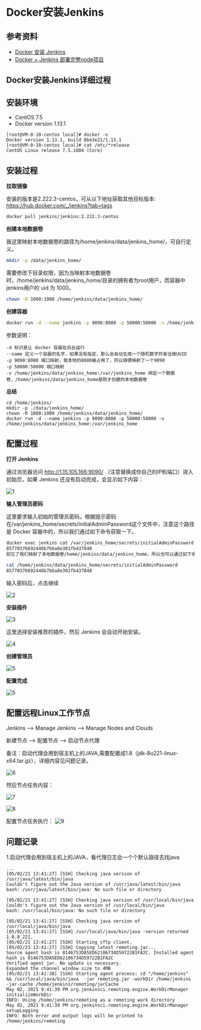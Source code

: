 # Docker安装Jenkins

## 参考资料

* [Docker 安装 Jenkins](https://segon.cn/install-jenkins-using-docker.html)
* [Docker + Jenkins 部署完整node项目](https://segmentfault.com/a/1190000021462867?utm_source=tag-newest)


## Docker安装Jenkins详细过程

## 安装环境 

* CentOS 7.5
* Docker version 1.13.1

```
[root@VM-0-10-centos local]# docker -v
Docker version 1.13.1, build 0be3e21/1.13.1
[root@VM-0-10-centos local]# cat /etc/*release
CentOS Linux release 7.5.1804 (Core)
```

## 安装过程

**拉取镜像**

安装的版本是2.222.3-centos，可从以下地址获取其他目标版本: https://hub.docker.com/_/jenkins?tab=tags

```bash
docker pull jenkins/jenkins:2.222.3-centos
```

**创建本地数据卷**

我这里映射本地数据卷的路径为/home/jenkins/data/jenkins_home/，可自行定义。

```bash
mkdir -p /data/jenkins_home/
```

需要修改下目录权限，因为当映射本地数据卷时，/home/jenkins/data/jenkins_home/目录的拥有者为root用户，而容器中jenkins用户的 uid 为 1000。

```bash
chown -R 1000:1000 /home/jenkins/data/jenkins_home/
```

**创建容器**
```bash
docker run -d --name jenkins -p 9090:8080 -p 50000:50000 -v /home/jenkins/data/jenkins_home:/var/jenkins_home jenkins/jenkins:2.222.3-centos
```

参数说明：
```
-d 标识是让 docker 容器在后台运行
--name 定义一个容器的名字，如果没有指定，那么会自动生成一个随机数字符串当做UUID
-p 9090:8080 端口映射，我本地的8080被占用了，所以随便映射了一个9090
-p 50000:50000 端口映射
-v /home/jenkins/data/jenkins_home:/var/jenkins_home 绑定一个数据卷，/home/jenkins/data/jenkins_home是刚才创建的本地数据卷
```

**总结**

```
cd /home/jenkins/
mkdir -p ./data/jenkins_home/
chown -R 1000:1000 /home/jenkins/data/jenkins_home/
docker run -d --name jenkins -p 9090:8080 -p 50000:50000 -v /home/jenkins/data/jenkins_home:/var/jenkins_home 
```

## 配置过程

**打开 Jenkins**

通过浏览器访问 http://1.15.105.166:9090/  （注意替换成你自己的IP和端口）进入初始页，如果 Jenkins 还没有启动完成，会显示如下内容：

![1](/_images/project/practice/Jenkins/Jenkins访问.png)

**输入管理员密码**

这里要求输入初始的管理员密码，根据提示密码在/var/jenkins_home/secrets/initialAdminPassword这个文件中，注意这个路径是 Docker 容器中的，所以我们通过如下命令获取一下。

```bash
docker exec jenkins cat /var/jenkins_home/secrets/initialAdminPassword
85770376692448b7b6a8e301fb437848
别忘了我们映射了本地数据卷/home/jenkins/data/jenkins_home，所以也可以通过如下命令输出

cat /home/jenkins/data/jenkins_home/secrets/initialAdminPassword 
85770376692448b7b6a8e301fb437848
```
输入密码后，点击继续

![2](/_images/project/practice/Jenkins/解锁Jenkins.png)

**安装插件**

![3](/_images/project/practice/Jenkins/自定义Jenkins.png)

这里选择安装推荐的插件，然后 Jenkins 会自动开始安装。

![4](/_images/project/practice/Jenkins/安装插件.png)

**创建管理员**

![5](/_images/project/practice/Jenkins/创建用户.png)

**配置完成**

![5](/_images/project/practice/Jenkins/配置完成.png)


## 配置远程Linux工作节点

Jenkins ——> Manage Jenkins  ——>  Manage Nodes and Clouds

新建节点 ——> 配置节点  ——> 启动节点代理

备注：启动代理会用到宿主机上的JAVA,需要配置成1.8（jdk-8u221-linux-x64.tar.gz），详细内容见问题记录。


![6](/_images/project/practice/Jenkins/配置Linux节点.png)

然后节点任务内容：

![7](/_images/project/practice/Jenkins/配置节点任务挂载点.png)

![8](/_images/project/practice/Jenkins/配置节点任务构建脚本.png)

配置节点任务执行：
![9](/_images/project/practice/Jenkins/配置节点任务执行.png)


## 问题记录

1.启动代理会用到宿主机上的JAVA，看代理日志会一个个默认路径去找java
```
...
[05/02/21 13:41:27] [SSH] Checking java version of /usr/java/latest/bin/java
Couldn't figure out the Java version of /usr/java/latest/bin/java
bash: /usr/java/latest/bin/java: No such file or directory

[05/02/21 13:41:27] [SSH] Checking java version of /usr/local/bin/java
Couldn't figure out the Java version of /usr/local/bin/java
bash: /usr/local/bin/java: No such file or directory

[05/02/21 13:41:27] [SSH] Checking java version of /usr/local/java/bin/java
[05/02/21 13:41:27] [SSH] /usr/local/java/bin/java -version returned 1.8.0_221.
[05/02/21 13:41:27] [SSH] Starting sftp client.
[05/02/21 13:41:27] [SSH] Copying latest remoting.jar...
Source agent hash is 0146753DA5ED62106734D59722B1FA2C. Installed agent hash is 0146753DA5ED62106734D59722B1FA2C
Verified agent jar. No update is necessary.
Expanded the channel window size to 4MB
[05/02/21 13:41:38] [SSH] Starting agent process: cd "/home/jenkins" && /usr/local/java/bin/java  -jar remoting.jar -workDir /home/jenkins -jar-cache /home/jenkins/remoting/jarCache
May 02, 2021 9:41:39 PM org.jenkinsci.remoting.engine.WorkDirManager initializeWorkDir
INFO: Using /home/jenkins/remoting as a remoting work directory
May 02, 2021 9:41:39 PM org.jenkinsci.remoting.engine.WorkDirManager setupLogging
INFO: Both error and output logs will be printed to /home/jenkins/remoting
```

